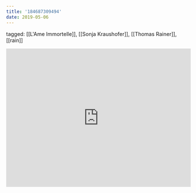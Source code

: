 ```yaml
---
title: '184687309494'
date: 2019-05-06
---
```

tagged: [[L'Ame Immortelle]], [[Sonja Kraushofer]], [[Thomas Rainer]], [[rain]]
<iframe allow="accelerometer; autoplay; clipboard-write; encrypted-media; gyroscope; picture-in-picture" allowfullscreen="" frameborder="0" height="375" id="youtube_iframe" src="https://www.youtube.com/embed/08gV_H2WfN0?feature=oembed&amp;enablejsapi=1&amp;origin=https://safe.txmblr.com&amp;wmode=opaque" width="500"></iframe>